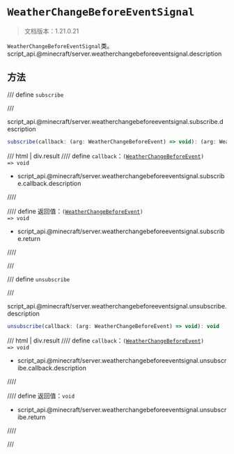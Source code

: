 # `WeatherChangeBeforeEventSignal`

> 文档版本：1.21.0.21

`WeatherChangeBeforeEventSignal`类。script_api.@minecraft/server.weatherchangebeforeeventsignal.description

## 方法

/// define
`subscribe`


///

script_api.@minecraft/server.weatherchangebeforeeventsignal.subscribe.description

```js
subscribe(callback: (arg: WeatherChangeBeforeEvent) => void): (arg: WeatherChangeBeforeEvent) => void
```

/// html | div.result
//// define
`callback`：<code>(<a href="../weatherchangebeforeevent/">WeatherChangeBeforeEvent</a>) =&gt; void</code>

- script_api.@minecraft/server.weatherchangebeforeeventsignal.subscribe.callback.description


////

//// define
返回值：<code>(<a href="../weatherchangebeforeevent/">WeatherChangeBeforeEvent</a>) =&gt; void</code>

- script_api.@minecraft/server.weatherchangebeforeeventsignal.subscribe.return


////

///


/// define
`unsubscribe`


///

script_api.@minecraft/server.weatherchangebeforeeventsignal.unsubscribe.description

```js
unsubscribe(callback: (arg: WeatherChangeBeforeEvent) => void): void
```

/// html | div.result
//// define
`callback`：<code>(<a href="../weatherchangebeforeevent/">WeatherChangeBeforeEvent</a>) =&gt; void</code>

- script_api.@minecraft/server.weatherchangebeforeeventsignal.unsubscribe.callback.description


////

//// define
返回值：`void`

- script_api.@minecraft/server.weatherchangebeforeeventsignal.unsubscribe.return


////

///

